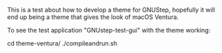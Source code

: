 This is a test about how to develop a theme for GNUStep, hopefully it will end up being a theme that gives the look of macOS Ventura.

To see the test application "GNUstep-test-gui" with the theme working:

cd theme-ventura/
./compileandrun.sh